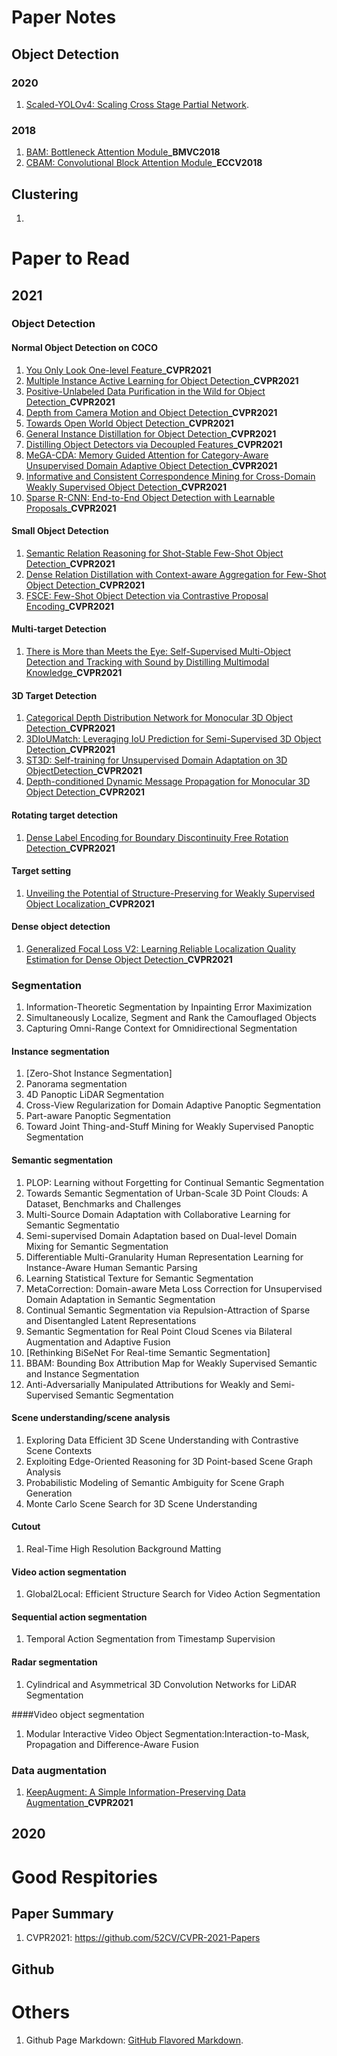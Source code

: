 # Paper Notes
## Object Detection
### 2020
1. [Scaled-YOLOv4: Scaling Cross Stage Partial Network](https://arxiv.org/abs/2011.08036).


### 2018
1. [BAM: Bottleneck Attention Module](http://bmvc2018.org/contents/papers/0092.pdf)**_BMVC2018**
2. [CBAM: Convolutional Block Attention Module](https://openaccess.thecvf.com/content_ECCV_2018/papers/Sanghyun_Woo_Convolutional_Block_Attention_ECCV_2018_paper.pdf)**_ECCV2018**

## Clustering
1. 

# Paper to Read
## 2021
### Object Detection 
#### Normal Object Detection on COCO
1. [You Only Look One-level Feature](https://arxiv.org/pdf/2103.09460.pdf)**_CVPR2021**
2. [Multiple Instance Active Learning for Object Detection](https://github.com/yuantn/MIAL/raw/master/paper.pdf)**_CVPR2021**
3. [Positive-Unlabeled Data Purification in the Wild for Object Detection](https://arxiv.org/abs/2103.01468)**_CVPR2021**
4. [Depth from Camera Motion and Object Detection]()**_CVPR2021**
5. [Towards Open World Object Detection](https://arxiv.org/abs/2103.02603)**_CVPR2021**
6. [General Instance Distillation for Object Detection](https://arxiv.org/abs/2103.02340)**_CVPR2021**
7. [Distilling Object Detectors via Decoupled Features]()**_CVPR2021**
8. [MeGA-CDA: Memory Guided Attention for Category-Aware Unsupervised Domain Adaptive Object Detection](https://arxiv.org/abs/2103.04224)**_CVPR2021**
9. [Informative and Consistent Correspondence Mining for Cross-Domain Weakly Supervised Object Detection]()**_CVPR2021**
10. [Sparse R-CNN: End-to-End Object Detection with Learnable Proposals](https://arxiv.org/abs/2011.12450)**_CVPR2021**

#### Small Object Detection
1. [Semantic Relation Reasoning for Shot-Stable Few-Shot Object Detection](https://arxiv.org/abs/2103.01903)**_CVPR2021**
2. [Dense Relation Distillation with Context-aware Aggregation for Few-Shot Object Detection]()**_CVPR2021**
3. [FSCE: Few-Shot Object Detection via Contrastive Proposal Encoding](https://arxiv.org/abs/2103.05950)**_CVPR2021**

#### Multi-target Detection
1. [There is More than Meets the Eye: Self-Supervised Multi-Object Detection and Tracking with Sound by Distilling Multimodal Knowledge](https://arxiv.org/abs/2103.01353)**_CVPR2021**

#### 3D Target Detection
1. [Categorical Depth Distribution Network for Monocular 3D Object Detection](https://arxiv.org/abs/2103.01100)**_CVPR2021**
2. [3DIoUMatch: Leveraging IoU Prediction for Semi-Supervised 3D Object Detection](https://arxiv.org/abs/2012.04355)**_CVPR2021**
3. [ST3D: Self-training for Unsupervised Domain Adaptation on 3D ObjectDetection](https://arxiv.org/abs/2103.05346)**_CVPR2021**
4. [Depth-conditioned Dynamic Message Propagation for Monocular 3D Object Detection]()**_CVPR2021**

#### Rotating target detection
1. [Dense Label Encoding for Boundary Discontinuity Free Rotation Detection](https://arxiv.org/abs/2011.09670)**_CVPR2021**

#### Target setting
1. [Unveiling the Potential of Structure-Preserving for Weakly Supervised Object Localization](https://arxiv.org/abs/2103.04523v1)**_CVPR2021**

#### Dense object detection
1. [Generalized Focal Loss V2: Learning Reliable Localization Quality Estimation for Dense Object Detection]()**_CVPR2021**

### Segmentation
1. Information-Theoretic Segmentation by Inpainting Error Maximization
2. Simultaneously Localize, Segment and Rank the Camouflaged Objects
3. Capturing Omni-Range Context for Omnidirectional Segmentation

#### Instance segmentation
1. [Zero-Shot Instance Segmentation]
2. Panorama segmentation
3. 4D Panoptic LiDAR Segmentation
4. Cross-View Regularization for Domain Adaptive Panoptic Segmentation
5. Part-aware Panoptic Segmentation
6. Toward Joint Thing-and-Stuff Mining for Weakly Supervised Panoptic Segmentation

#### Semantic segmentation
1. PLOP: Learning without Forgetting for Continual Semantic Segmentation
2. Towards Semantic Segmentation of Urban-Scale 3D Point Clouds: A Dataset, Benchmarks and Challenges
3. Multi-Source Domain Adaptation with Collaborative Learning for Semantic Segmentatio
4. Semi-supervised Domain Adaptation based on Dual-level Domain Mixing for Semantic Segmentation
5. Differentiable Multi-Granularity Human Representation Learning for Instance-Aware Human Semantic Parsing
6. Learning Statistical Texture for Semantic Segmentation
7. MetaCorrection: Domain-aware Meta Loss Correction for Unsupervised Domain Adaptation in Semantic Segmentation
8. Continual Semantic Segmentation via Repulsion-Attraction of Sparse and Disentangled Latent Representations
9. Semantic Segmentation for Real Point Cloud Scenes via Bilateral Augmentation and Adaptive Fusion
10. [Rethinking BiSeNet For Real-time Semantic Segmentation]
11. BBAM: Bounding Box Attribution Map for Weakly Supervised Semantic and Instance Segmentation
12. Anti-Adversarially Manipulated Attributions for Weakly and Semi-Supervised Semantic Segmentation

#### Scene understanding/scene analysis
1. Exploring Data Efficient 3D Scene Understanding with Contrastive Scene Contexts
2. Exploiting Edge-Oriented Reasoning for 3D Point-based Scene Graph Analysis
3. Probabilistic Modeling of Semantic Ambiguity for Scene Graph Generation
4. Monte Carlo Scene Search for 3D Scene Understanding

#### Cutout
1. Real-Time High Resolution Background Matting

#### Video action segmentation
1. Global2Local: Efficient Structure Search for Video Action Segmentation

#### Sequential action segmentation
1. Temporal Action Segmentation from Timestamp Supervision

#### Radar segmentation
1. Cylindrical and Asymmetrical 3D Convolution Networks for LiDAR Segmentation

####Video object segmentation
1. Modular Interactive Video Object Segmentation:Interaction-to-Mask, Propagation and Difference-Aware Fusion

### Data augmentation
1. [KeepAugment: A Simple Information-Preserving Data Augmentation](https://arxiv.org/pdf/2011.11778.pdf)**_CVPR2021**


## 2020

# Good Respitories
## Paper Summary
1. CVPR2021: https://github.com/52CV/CVPR-2021-Papers
## Github

# Others
1. Github Page Markdown: [GitHub Flavored Markdown](https://guides.github.com/features/mastering-markdown/).
